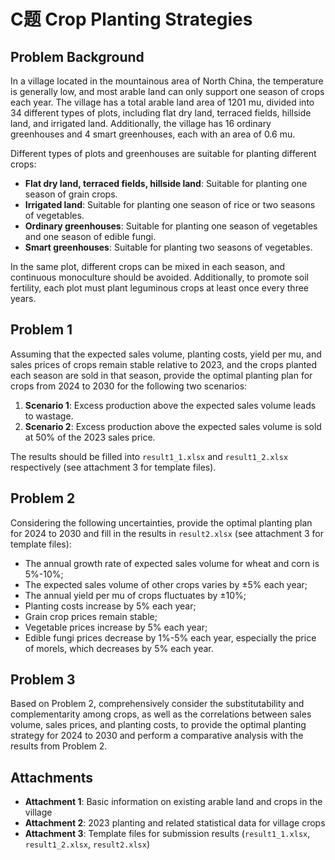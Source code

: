 # C题 Crop Planting Strategies

## Problem Background
In a village located in the mountainous area of North China, the temperature is generally low, and most arable land can only support one season of crops each year. The village has a total arable land area of 1201 mu, divided into 34 different types of plots, including flat dry land, terraced fields, hillside land, and irrigated land. Additionally, the village has 16 ordinary greenhouses and 4 smart greenhouses, each with an area of 0.6 mu.

Different types of plots and greenhouses are suitable for planting different crops:
- **Flat dry land, terraced fields, hillside land**: Suitable for planting one season of grain crops.
- **Irrigated land**: Suitable for planting one season of rice or two seasons of vegetables.
- **Ordinary greenhouses**: Suitable for planting one season of vegetables and one season of edible fungi.
- **Smart greenhouses**: Suitable for planting two seasons of vegetables.

In the same plot, different crops can be mixed in each season, and continuous monoculture should be avoided. Additionally, to promote soil fertility, each plot must plant leguminous crops at least once every three years.

## Problem 1
Assuming that the expected sales volume, planting costs, yield per mu, and sales prices of crops remain stable relative to 2023, and the crops planted each season are sold in that season, provide the optimal planting plan for crops from 2024 to 2030 for the following two scenarios:

1. **Scenario 1**: Excess production above the expected sales volume leads to wastage.
2. **Scenario 2**: Excess production above the expected sales volume is sold at 50% of the 2023 sales price.

The results should be filled into `result1_1.xlsx` and `result1_2.xlsx` respectively (see attachment 3 for template files).

## Problem 2
Considering the following uncertainties, provide the optimal planting plan for 2024 to 2030 and fill in the results in `result2.xlsx` (see attachment 3 for template files):
- The annual growth rate of expected sales volume for wheat and corn is 5%-10%;
- The expected sales volume of other crops varies by ±5% each year;
- The annual yield per mu of crops fluctuates by ±10%;
- Planting costs increase by 5% each year;
- Grain crop prices remain stable;
- Vegetable prices increase by 5% each year;
- Edible fungi prices decrease by 1%-5% each year, especially the price of morels, which decreases by 5% each year.

## Problem 3
Based on Problem 2, comprehensively consider the substitutability and complementarity among crops, as well as the correlations between sales volume, sales prices, and planting costs, to provide the optimal planting strategy for 2024 to 2030 and perform a comparative analysis with the results from Problem 2.

## Attachments
- **Attachment 1**: Basic information on existing arable land and crops in the village
- **Attachment 2**: 2023 planting and related statistical data for village crops
- **Attachment 3**: Template files for submission results (`result1_1.xlsx`, `result1_2.xlsx`, `result2.xlsx`)
